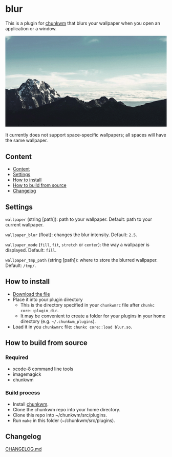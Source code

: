 # blur
This is a plugin for [chunkwm](https://github.com/koekeishiya/chunkwm) that blurs your wallpaper when you open an application or a window.

![Demonstration](demo.gif)

It currently does not support space-specific wallpapers;
all spaces will have the same wallpaper.

## Content
- [Content](#content)
- [Settings](#settings)
- [How to install](#how-to-install)
- [How to build from source](#how-to-build-from-source)
- [Changelog](#changelog)

## Settings
`wallpaper` (string [path]): path to your wallpaper. Default: path to your current wallpaper.

`wallpaper_blur` (float): changes the blur intensity. Default: `2.5`.

`wallpaper_mode` (`fill`, `fit`, `stretch` or `center`): the way a wallpaper is displayed. Default: `fill`.

`wallpaper_tmp_path` (string [path]): where to store the blurred wallpaper. Default: `/tmp/`.

## How to install
- [Download the file](https://github.com/splintah/blur/releases)
- Place it into your plugin directory
    - This is the directory specified in your `chunkwmrc` file after `chunkc core::plugin_dir`.
    - It may be convenient to create a folder for your plugins in your home directory (e.g. `~/.chunkwm_plugins`).
- Load it in you `chunkwmrc` file: `chunkc core::load blur.so`.

## How to build from source
### Required
- xcode-8 command line tools
- imagemagick
- chunkwm

### Build process
- Install [chunkwm](https://github.com/koekeishiya/chunkwm).
- Clone the chunkwm repo into your home directory.
- Clone this repo into ~/chunkwm/src/plugins.
- Run `make` in this folder (~/chunkwm/src/plugins).

## Changelog
[CHANGELOG.md](https://github.com/splintah/blur/blob/master/CHANGELOG.md)
